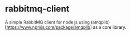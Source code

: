 # rabbitmq-client
A simple RabbitMQ client for node js using (amqplib)[https://www.npmjs.com/package/amqplib] as a core library.
